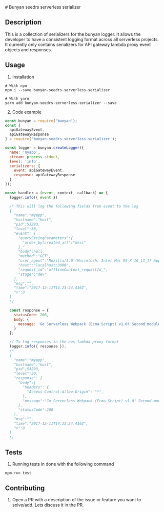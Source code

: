 # Bunyan seedrs serverless serializer

## Description

This is a collection of serializers for the bunyan logger.  It allows
the developer to have a consistent logging format across all serverless
projects. It currently only contains serializers for API gateway lambda
proxy event objects and responses.

## Usage

1. Installation
```
# With npm
npm i --save bunyan-seedrs-serverless-serializer

# With yarn
yarn add bunyan-seedrs-serverless-serializer --save
```

2. Code example
```javascript
const bunyan = require('bunyan');
const {
  apiGatewayEvent,
  apiGatewayResponse
} = require('bunyan-seedrs-serverless-serializer');

const logger = bunyan.createLogger({
  name: 'myapp',
  stream: process.stdout,
  level: 'info',
  serializers: {
    event: apiGatewayEvent,
    response: apiGatewayResponse
  }
});

const handler = (event, context, callback) => {
  logger.info({ event })

  /* This will log the following fields from event to the log
  {
    "name":"myapp",
    "hostname":"host",
    "pid":53293,
    "level":30,
    "event": {
      "queryStringParameters":{
        "order_by[created_at]":"desc"
      },"
      "body":null,
      "method":"GET",
      "user_agent":"Mozilla/5.0 (Macintosh; Intel Mac OS X 10_13_1) AppleWebKit/537.36 (KHTML, like Gecko) Chrome/62.0.3202.94 Safari/537.36",
      "host":"localhost:3000",
      "request_id":"offlineContext_requestId_",
      "stage":"dev"
    },
    "msg":"",
    "time":"2017-12-11T14:23:24.416Z",
    "v":0
  }
  */

  const response = {
    statusCode: 200,
    body: {
      message: 'Go Serverless Webpack (Ecma Script) v1.0! Second module!',
    }
  };

  // To log responses in the aws lambda proxy format
  logger.info({ response });
  /*
  {
    "name":"myapp",
    "hostname":"host",
    "pid":53293,
    "level":30,
    "response": {
      "body":{
        "headers": {
          "Access-Control-Allow-Origin": "*",
        },
        "message":"Go Serverless Webpack (Ecma Script) v1.0! Second module!"
      },
      "statusCode":200
    },
    "msg":"",
    "time":"2017-12-11T14:23:24.416Z",
    "v":0
  }
  */
```

## Tests

1. Running tests in done with the following command
```
npm run test
```

## Contributing

1. Open a PR with a description of the issue or feature you want to
   solve/add. Lets discuss it in the PR.

